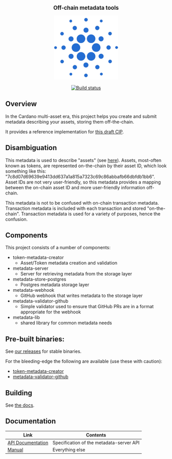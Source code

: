 <p align="center">
  <big><strong>Off-chain metadata tools</strong></big>
</p>

<p align="center">
  <img width="200" src=".github/images/cardano-logo.png"/>
</p>

<p align="center">
  <a href="https://buildkite.com/input-output-hk/offchain-metadata-tools"><img src="https://badge.buildkite.com/7df25c563faffd8c7b09db8d802a73bd2ebc14ace98a432761.svg" alt="Build status"></a>
</p>

## Overview

In the Cardano multi-asset era, this project helps you create and
submit metadata describing your assets, storing them off-the-chain.

It provides a reference implementation for [this draft CIP](https://github.com/michaelpj/CIPs/blob/cip-metadata-server/cip-metadata-server.md).

## Disambiguation

This metadata is used to describe "assets" (see
[here](https://docs.cardano.org/native-tokens/learn)).
Assets, most-often known as tokens, are represented on-the-chain by
their asset ID, which look something like this:
"7c8d07d69639e9413dd637a1a815a7323c69c86abbafb66dbfdb1bb6". Asset IDs
are not very user-friendly, so this metadata provides a mapping
between the on-chain asset ID and more user-friendly information
off-chain.

This metadata is not to be confused with on-chain transaction
metadata. Transaction metadata is included with each transaction and
stored "on-the-chain". Transaction metadata is used for a variety of
purposes, hence the confusion.

## Components

This project consists of a number of components:
  - token-metadata-creator
    - Asset/Token metadata creation and validation
  - metadata-server
    - Server for retrieving metadata from the storage layer
  - metadata-store-postgres
    - Postgres metadata storage layer
  - metadata-webhook
    - GitHub webhook that writes metadata to the storage layer
  - metadata-validator-github
    - Simple validator used to ensure that GitHub PRs are in a format appropriate for the webhook
  - metadata-lib
    - shared library for common metadata needs

## Pre-built binaries:

See [our releases](https://github.com/input-output-hk/offchain-metadata-tools/releases) for stable binaries.

For the bleeding-edge the following are available (use these with caution):

  - [token-metadata-creator](https://hydra.iohk.io/job/Cardano/offchain-metadata-tools/musl64.token-metadata-creator-tarball.x86_64-linux/latest/download/1)
  - [metadata-validator-github](https://hydra.iohk.io/job/Cardano/offchain-metadata-tools/musl64.metadata-validator-github-tarball.x86_64-linux/latest/download/1)

## Building

See [the docs](https://input-output-hk.github.io/offchain-metadata-tools/#build-the-project-from-source).

## Documentation

| Link | Contents |
| --- | --- |
| [API Documentation](https://input-output-hk.github.io/offchain-metadata-tools/api/latest) | Specification of the metadata-server API |
| [Manual](https://input-output-hk.github.io/offchain-metadata-tools/) | Everything else |
